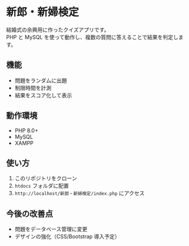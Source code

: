 # 新郎・新婦検定

結婚式の余興用に作ったクイズアプリです。  
PHP と MySQL を使って動作し、複数の質問に答えることで結果を判定します。

## 機能

- 問題をランダムに出題
- 制限時間を計測
- 結果をスコア化して表示

## 動作環境

- PHP 8.0+
- MySQL
- XAMPP

## 使い方

1. このリポジトリをクローン
2. `htdocs` フォルダに配置
3. `http://localhost/新郎・新婦検定/index.php` にアクセス

## 今後の改善点

- 問題をデータベース管理に変更
- デザインの強化（CSS/Bootstrap 導入予定）
